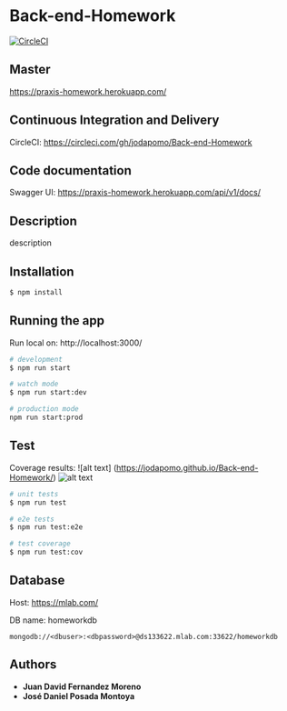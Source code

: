 # Back-end-Homework

[![CircleCI](https://circleci.com/gh/jodapomo/Back-end-Homework/tree/master.svg?style=svg)](https://circleci.com/gh/jodapomo/Back-end-Homework/tree/master)

## Master

https://praxis-homework.herokuapp.com/

## Continuous Integration and Delivery

CircleCI: https://circleci.com/gh/jodapomo/Back-end-Homework

## Code documentation

Swagger UI: https://praxis-homework.herokuapp.com/api/v1/docs/

## Description

description

## Installation

```bash
$ npm install
```

## Running the app

Run local on: http://localhost:3000/

```bash
# development
$ npm run start

# watch mode
$ npm run start:dev

# production mode
npm run start:prod
```

## Test

Coverage results: ![alt text] (https://jodapomo.github.io/Back-end-Homework/)
![alt text](https://img00.deviantart.net/9bbd/i/2018/249/3/e/captura_by_jokerpiece-dcm6xnr.png)

```bash
# unit tests
$ npm run test

# e2e tests
$ npm run test:e2e

# test coverage
$ npm run test:cov
```


## Database

Host: https://mlab.com/

DB name: homeworkdb
```
mongodb://<dbuser>:<dbpassword>@ds133622.mlab.com:33622/homeworkdb
```

## Authors

* **Juan David Fernandez Moreno**
* **José Daniel Posada Montoya**
